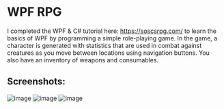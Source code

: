 # WPF RPG

I completed the WPF & C# tutorial here: https://soscsrpg.com/ to learn the basics of WPF by programming a simple role-playing game.
In the game, a character is generated with statistics that are used in combat against creatures as you move between locations using navigation buttons. You also have an inventory of weapons and consumables.

## Screenshots:

![image](https://github.com/davework26/SOSCSRPG/assets/56308896/f54386ea-618a-4835-b656-6fcd3a5bee55)
![image](https://github.com/davework26/SOSCSRPG/assets/56308896/72463a14-a6bb-484e-b965-6147200c978b)
![image](https://github.com/davework26/SOSCSRPG/assets/56308896/d621f232-7e5d-4c83-b03d-cba9dc6ebbf0)



